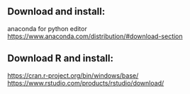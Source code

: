 
## Download and install:
anaconda for python editor
https://www.anaconda.com/distribution/#download-section

## Download R and install:
https://cran.r-project.org/bin/windows/base/
https://www.rstudio.com/products/rstudio/download/

